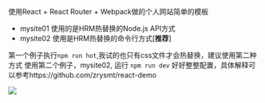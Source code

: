 
使用React + React Router + Webpack做的个人网站简单的模板
- mysite01 使用的是HRM热替换的Node.js API方式
- mysite02 使用是HRM热替换的命令行方式[**推荐**]

第一个例子执行`npm run hot`,我试的也只有css文件才会热替换，建议使用第二种方式
使用第二个例子，mysite02, 运行 `npm run dev`
好好整整配置，具体解释可以参考https://github.com/zrysmt/react-demo

![](https://raw.githubusercontent.com/zrysmt/react-website/master/img/react-website1.gif)
